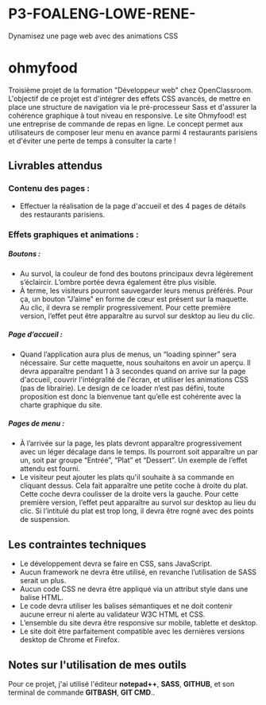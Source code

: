 # P3-FOALENG-LOWE-RENE-
Dynamisez une page web avec des animations CSS


# ohmyfood
Troisième projet de la formation "Développeur web" chez OpenClassroom. L'objectif de ce projet est d'intégrer des effets CSS avancés, de mettre en place une structure de navigation via le pré-processeur Sass et d'assurer la cohérence graphique à tout niveau en responsive.
Le site  Ohmyfood! est une entreprise de commande de repas en ligne. Le concept permet aux utilisateurs de composer leur menu en avance parmi 4 restaurants parisiens et d'éviter une perte de temps à consulter la carte !

## Livrables attendus

### Contenu des pages :

- Effectuer la réalisation de la page d'accueil et des 4 pages de détails des restaurants parisiens.
 
### Effets graphiques et animations :

##### Boutons :

- Au survol, la couleur de fond des boutons principaux devra légèrement s’éclaircir. L’ombre portée devra également être plus visible. 
- À terme, les visiteurs pourront sauvegarder leurs menus préférés. Pour ça, un bouton "J’aime" en forme de cœur est présent sur la maquette. Au clic, il devra se remplir progressivement. Pour cette première version, l’effet peut être apparaître au survol sur desktop au lieu du clic. 

##### Page d’accueil :

- Quand l’application aura plus de menus, un “loading spinner” sera nécessaire. Sur cette maquette, nous souhaitons en avoir un aperçu. Il devra apparaître pendant 1 à 3 secondes quand on arrive sur la page d'accueil, couvrir l'intégralité de l'écran, et utiliser les animations CSS (pas de librairie). Le design de ce loader n’est pas défini, toute proposition est donc la bienvenue tant qu’elle est cohérente avec la charte graphique du site.
 
##### Pages de menu :

- À l’arrivée sur la page, les plats devront apparaître progressivement avec un léger décalage dans le temps. Ils pourront soit apparaître un par un, soit par groupe “Entrée”, “Plat” et “Dessert”. Un exemple de l’effet attendu est fourni.
- Le visiteur peut ajouter les plats qu'il souhaite à sa commande en cliquant dessus. Cela fait apparaître une petite coche à droite du plat. Cette coche devra coulisser de la droite vers la gauche. Pour cette première version, l’effet peut apparaître au survol sur desktop au lieu du clic. Si l’intitulé du plat est trop long, il devra être rogné avec des points de suspension.

## Les contraintes techniques

- Le développement devra se faire en CSS, sans JavaScript.
- Aucun framework ne devra être utilisé, en revanche l’utilisation de SASS serait un plus. 
- Aucun code CSS ne devra être appliqué via un attribut style dans une balise HTML. 
- Le code devra utiliser les balises sémantiques et ne doit contenir aucune erreur ni alerte au validateur W3C HTML et CSS.
- L’ensemble du site devra être responsive sur mobile, tablette et desktop. 
- Le site doit être parfaitement compatible avec les dernières versions desktop de Chrome et Firefox. 



## Notes sur l'utilisation de mes outils

Pour ce projet, j'ai utilisé l'éditeur **notepad++**, **SASS**, **GITHUB**, et son terminal de commande **GITBASH**, **GIT CMD**..
